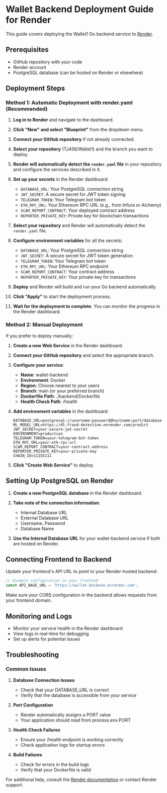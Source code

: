# Wallet Backend Deployment Guide for Render

This guide covers deploying the Wallet1 Go backend service to [Render](https://render.com).

## Prerequisites

- GitHub repository with your code
- Render account
- PostgreSQL database (can be hosted on Render or elsewhere)

## Deployment Steps

### Method 1: Automatic Deployment with render.yaml (Recommended)

1. **Log in to Render** and navigate to the dashboard.

2. **Click "New" and select "Blueprint"** from the dropdown menu.

3. **Connect your GitHub repository** if not already connected.

4. **Select your repository** (TJ456/Wallet1) and the branch you want to deploy.

5. **Render will automatically detect the `render.yaml` file** in your repository and configure the services described in it.

6. **Set up your secrets** in the Render dashboard:
   - `DATABASE_URL`: Your PostgreSQL connection string
   - `JWT_SECRET`: A secure secret for JWT token signing
   - `TELEGRAM_TOKEN`: Your Telegram bot token
   - `ETH_RPC_URL`: Your Ethereum RPC URL (e.g., from Infura or Alchemy)
   - `SCAM_REPORT_CONTRACT`: Your deployed contract address
   - `REPORTER_PRIVATE_KEY`: Private key for blockchain transactions

2. **Select your repository** and Render will automatically detect the `render.yaml` file.

3. **Configure environment variables** for all the secrets:
   - `DATABASE_URL`: Your PostgreSQL connection string
   - `JWT_SECRET`: A secure secret for JWT token generation
   - `TELEGRAM_TOKEN`: Your Telegram bot token
   - `ETH_RPC_URL`: Your Ethereum RPC endpoint
   - `SCAM_REPORT_CONTRACT`: Your contract address
   - `REPORTER_PRIVATE_KEY`: Your private key for transactions

4. **Deploy** and Render will build and run your Go backend automatically.

7. **Click "Apply"** to start the deployment process.

8. **Wait for the deployment to complete**. You can monitor the progress in the Render dashboard.

### Method 2: Manual Deployment

If you prefer to deploy manually:

1. **Create a new Web Service** in the Render dashboard.

2. **Connect your GitHub repository** and select the appropriate branch.

3. **Configure your service**:
   - **Name**: wallet-backend
   - **Environment**: Docker
   - **Region**: Choose nearest to your users
   - **Branch**: main (or your preferred branch)
   - **Dockerfile Path**: ./backend/Dockerfile
   - **Health Check Path**: /health

4. **Add environment variables** in the dashboard:
   ```
   DATABASE_URL=postgresql://username:password@hostname:port/database
   ML_MODEL_URL=https://dl-fraud-detection.onrender.com/predict
   JWT_SECRET=your-secure-jwt-secret
   ENVIRONMENT=production
   TELEGRAM_TOKEN=your-telegram-bot-token
   ETH_RPC_URL=your-eth-rpc-url
   SCAM_REPORT_CONTRACT=your-contract-address
   REPORTER_PRIVATE_KEY=your-private-key
   CHAIN_ID=11155111
   ```

5. **Click "Create Web Service"** to deploy.

## Setting Up PostgreSQL on Render

1. **Create a new PostgreSQL database** in the Render dashboard.

2. **Take note of the connection information**:
   - Internal Database URL
   - External Database URL
   - Username, Password
   - Database Name

3. **Use the Internal Database URL** for your wallet-backend service if both are hosted on Render.

## Connecting Frontend to Backend

Update your frontend's API URL to point to your Render-hosted backend:

```javascript
// Example configuration in your frontend
const API_BASE_URL = 'https://wallet-backend.onrender.com';
```

Make sure your CORS configuration in the backend allows requests from your frontend domain.

## Monitoring and Logs

- Monitor your service health in the Render dashboard
- View logs in real-time for debugging
- Set up alerts for potential issues

## Troubleshooting

### Common Issues

1. **Database Connection Issues**
   - Check that your DATABASE_URL is correct
   - Verify that the database is accessible from your service

2. **Port Configuration**
   - Render automatically assigns a PORT value
   - Your application should read from process.env.PORT

3. **Health Check Failures**
   - Ensure your /health endpoint is working correctly
   - Check application logs for startup errors

4. **Build Failures**
   - Check for errors in the build logs
   - Verify that your Dockerfile is valid

For additional help, consult the [Render documentation](https://render.com/docs) or contact Render support.
